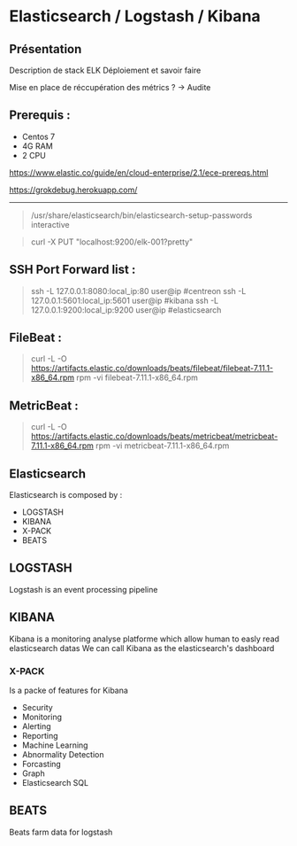 # Elasticsearch / Logstash / Kibana

## Présentation
Description de stack ELK
Déploiement et savoir faire

Mise en place de réccupération des métrics ?
	-> Audite

## Prerequis :
 - Centos 7
 - 4G RAM
 - 2 CPU

 https://www.elastic.co/guide/en/cloud-enterprise/2.1/ece-prereqs.html

 https://grokdebug.herokuapp.com/

---

> /usr/share/elasticsearch/bin/elasticsearch-setup-passwords interactive

> curl -X PUT "localhost:9200/elk-001?pretty"

## SSH Port Forward list :
> ssh -L 127.0.0.1:8080:local_ip:80 user@ip #centreon
> ssh -L 127.0.0.1:5601:local_ip:5601 user@ip #kibana
> ssh -L 127.0.0.1:9200:local_ip:9200 user@ip #elasticsearch

## FileBeat :
> curl -L -O https://artifacts.elastic.co/downloads/beats/filebeat/filebeat-7.11.1-x86_64.rpm
> rpm -vi filebeat-7.11.1-x86_64.rpm

## MetricBeat :
> curl -L -O https://artifacts.elastic.co/downloads/beats/metricbeat/metricbeat-7.11.1-x86_64.rpm
> rpm -vi metricbeat-7.11.1-x86_64.rpm

## Elasticsearch

Elasticsearch is composed by :

* LOGSTASH
* KIBANA
* X-PACK
* BEATS


## LOGSTASH
Logstash is an event processing pipeline

## KIBANA

Kibana is a monitoring analyse platforme which allow human to easly read elasticsearch datas
We can call Kibana as the elasticsearch's dashboard

### X-PACK

Is a packe of features for Kibana

* Security
* Monitoring
* Alerting
* Reporting
* Machine Learning
* Abnormality Detection
* Forcasting
* Graph
* Elasticsearch SQL


##  BEATS

Beats farm data for logstash